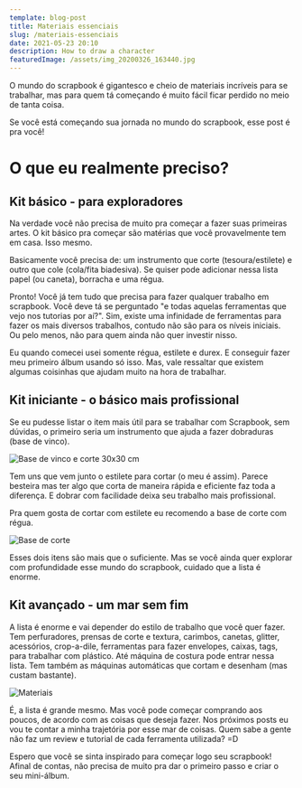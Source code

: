 ```yaml
---
template: blog-post
title: Materiais essenciais
slug: /materiais-essenciais
date: 2021-05-23 20:10
description: How to draw a character
featuredImage: /assets/img_20200326_163440.jpg
---
```

O mundo do scrapbook é gigantesco e cheio de materiais incríveis para se trabalhar, mas para quem tá começando é muito fácil ficar perdido no meio de tanta coisa.

Se você está começando sua jornada no mundo do scrapbook, esse post é pra você!

# O que eu realmente preciso?

## Kit básico - para exploradores

Na verdade você não precisa de muito pra começar a fazer suas primeiras artes. O kit básico pra começar são matérias que você provavelmente tem em casa. Isso mesmo.

Basicamente você precisa de: um instrumento que corte (tesoura/estilete) e outro que cole (cola/fita biadesiva). Se quiser pode adicionar nessa lista papel (ou caneta), borracha e uma régua.

Pronto! Você já tem tudo que precisa para fazer qualquer trabalho em scrapbook. Você deve tá se perguntado "e todas aquelas ferramentas que vejo nos tutorias por aí?". Sim, existe uma infinidade de ferramentas para fazer os mais diversos trabalhos, contudo não são para os níveis iniciais. Ou pelo menos, não para quem ainda não quer investir nisso.

Eu quando comecei usei somente régua, estilete e durex. E conseguir fazer meu primeiro álbum usando só isso. Mas, vale ressaltar que existem algumas coisinhas que ajudam muito na hora de trabalhar.

## Kit iniciante - o básico mais profissional

Se eu pudesse listar o item mais útil para se trabalhar com Scrapbook, sem dúvidas, o primeiro seria um instrumento que ajuda a fazer dobraduras (base de vinco).

![Base de vinco e corte 30x30 cm](/assets/img_20190503_184421417.jpg "Base de vinco e corte 30x30 cm")

Tem uns que vem junto o estilete para cortar (o meu é assim). Parece besteira mas ter algo que corta de maneira rápida e eficiente faz toda a diferença. E dobrar com facilidade deixa seu trabalho mais profissional.

Pra quem gosta de cortar com estilete eu recomendo a base de corte com régua.

![Base de corte](/assets/img-20200429-wa0017.jpg "Base de corte")

Esses dois itens são mais que o suficiente. Mas se você ainda quer explorar com profundidade esse mundo do scrapbook, cuidado que a lista é enorme.

## Kit avançado - um mar sem fim

A lista é enorme e vai depender do estilo de trabalho que você quer fazer. Tem perfuradores, prensas de corte e textura, carimbos, canetas, glitter, acessórios, crop-a-dile, ferramentas para fazer envelopes, caixas, tags, para trabalhar com plástico. Até máquina de costura pode entrar nessa lista. Tem também as máquinas automáticas que cortam e desenham (mas custam bastante).

![Materiais](/assets/progetto-senza-titolo.png "Materiais")

É, a lista é grande mesmo. Mas você pode começar comprando aos poucos, de acordo com as coisas que deseja fazer. Nos próximos posts eu vou te contar a minha trajetória por esse mar de coisas. Quem sabe a gente não faz um review e tutorial de cada ferramenta utilizada? =D

Espero que você se sinta inspirado para começar logo seu scrapbook! Afinal de contas, não precisa de muito pra dar o primeiro passo e criar o seu mini-álbum.